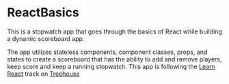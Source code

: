 # ReactBasics

This is a stopwatch app that goes through the basics of React while building a dynamic scoreboard app. 

The app utilizes stateless components, component classes, props, and states to create a scoreboard that has the ability to add and remove players, keep score and keep a running stopwatch. This app is following the [Learn React](https://teamtreehouse.com/tracks/learn-react) track on [Treehouse](https://teamtreehouse.com)
